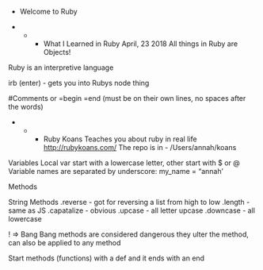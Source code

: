 * Welcome to Ruby 

* * * What I Learned in Ruby 
April, 23 2018
All things in Ruby are Objects! 

Ruby is an interpretive language 

irb (enter) - gets you into Rubys node thing 

#Comments or =begin =end (must be on their own lines, no spaces after the words)

* * * Ruby Koans 
Teaches you about ruby in real life 
http://rubykoans.com/
The repo is in - /Users/annah/koans
 
Variables 
Local var start with a lowercase letter, other start with $ or @
Variable names are separated by underscore: my_name = “annah’


Methods 

String Methods
.reverse - got for reversing a list from high to low 
.length - same as JS
.capatalize - obvious
.upcase - all letter upcase 
.downcase - all lowercase

! => Bang 
Bang methods are considered dangerous they ulter the method, can also be applied to any method

Start methods (functions) with a def and it ends with an end 






